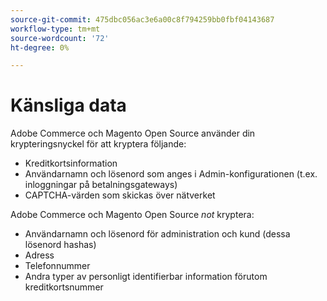 ```yaml
---
source-git-commit: 475dbc056ac3e6a00c8f794259bb0fbf04143687
workflow-type: tm+mt
source-wordcount: '72'
ht-degree: 0%

---
```

# Känsliga data

Adobe Commerce och Magento Open Source använder din krypteringsnyckel för att kryptera följande:

* Kreditkortsinformation
* Användarnamn och lösenord som anges i Admin-konfigurationen (t.ex. inloggningar på betalningsgateways)
* CAPTCHA-värden som skickas över nätverket

Adobe Commerce och Magento Open Source *not* kryptera:

* Användarnamn och lösenord för administration och kund (dessa lösenord hashas)
* Adress
* Telefonnummer
* Andra typer av personligt identifierbar information förutom kreditkortsnummer
